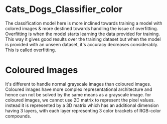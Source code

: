 # Cats_Dogs_Classifier_color
The  classification model here is more inclined towards training a model with colored images & more destined towards handling the issue of overfitting.
Overfitting is when the model starts learning the data provided for training. This way it gives good results over the training dataset but when the model is provided with an unseen dataset, it's accuracy decreases considerably. This is called overfitting.

# Coloured Images
It's different to handle normal grayscale images than coloured images. Coloured images have more complex representational architecture and hence can not be solved by the same means as a grayscale image.
for coloured images, we cannot use 2D matrix to represent the pixel values. instead it is represented by a 3D matrix which has an additional dimension having 3 layers, with each layer representing 3 color brackets of RGB-color compounds.
